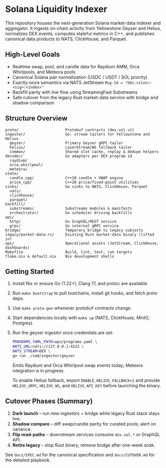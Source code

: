 # Solana Liquidity Indexer

This repository houses the next-generation Solana market-data indexer and aggregator. It ingests
on-chain activity from Yellowstone Geyser and Helius, normalizes DEX events, computes stateful
metrics in C++, and publishes canonical data products to NATS, ClickHouse, and Parquet.

## High-Level Goals
- Realtime swap, pool, and candle data for Raydium AMM, Orca Whirlpools, and Meteora pools
- Canonical Solana pair normalization (USDC / USDT / SOL priority)
- Exactly-once semantics via NATS JetStream `Msg-Id = "501:<slot>:<sig>:<index>"`
- Backfill parity with live flow using StreamingFast Substreams
- Safe cutover from the legacy Rust market-data service with bridge and shadow comparison

## Structure Overview
```
proto/                     Protobuf contracts (dex.sol.v1)
ingestor/                  Go: stream tailers for Yellowstone and Helius
  geyser/                  Primary Geyser gRPC tailer
  helius/                  LaserStream/WS fallback tailer
  common/                  Shared slot cache, replay & dedupe helpers
decoder/                   Go adapters per DEX program id
  raydium/
  orca_whirlpool/
  meteora/
state/
  candle_cpp/              C++20 candle + VWAP engine
  price_cpp/               C++20 price/fixed-point utilities
sinks/                     Go sinks to NATS, ClickHouse, Parquet
  nats/
  clickhouse/
  parquet/
backfill/
  substreams/              Substreams modules & manifests
  orchestrator/            Go scheduler driving backfills
api/
  http/                    Go GraphQL/REST service
  grpc/                    Go internal gRPC service
bridge/                    Temporary bridge to legacy subjects
legacy/market-data-rs/     Existing Rust market-data binary (lifted in)
ops/                       Operational assets (JetStream, ClickHouse, dashboards)
Makefile                   Build, lint, test, run targets
flake.nix & default.nix    Nix development shells
```

## Getting Started
1. Install Nix or ensure Go (1.22+), Clang 17, and protoc are available.
2. Run `make bootstrap` to pull toolchains, install git hooks, and fetch proto deps.
3. Use `make proto-gen` whenever protobuf contracts change.
4. Start dependencies locally with `make up` (NATS, ClickHouse, MinIO, Postgres).
5. Run the geyser ingestor once credentials are set:

   ```bash
   PROGRAMS_YAML_PATH=ops/programs.yaml \
   NATS_URL=nats://127.0.0.1:4222 \
   NATS_STREAM=DEX \
   go run ./cmd/ingestor/geyser
   ```

   Emits Raydium and Orca Whirlpool swap events today; Meteora integration is
   in progress.

   To enable Helius fallback, export `ENABLE_HELIUS_FALLBACK=1` and provide
   `HELIUS_GRPC`, `HELIUS_WS`, and `HELIUS_API_KEY` before launching the binary.

## Cutover Phases (Summary)
1. **Dark launch** – run new ingestors + bridge while legacy Rust stack stays live.
2. **Shadow compare** – diff swap/candle parity for curated pools; alert on variance.
3. **Flip read-paths** – downstream services consume `dex.sol.*` or GraphQL API.
4. **Retire legacy** – stop Rust binary, remove bridge after one-week soak.

See `docs/SPEC.md` for the canonical specification and `docs/CUTOVER.md` for the detailed playbook.
